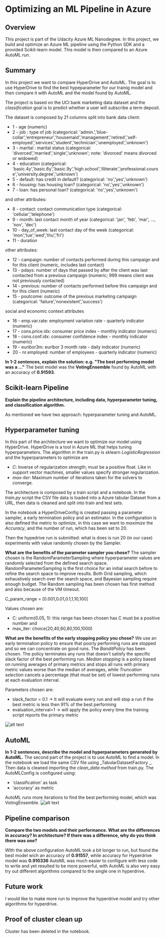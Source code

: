 # Optimizing an ML Pipeline in Azure

## Overview
This project is part of the Udacity Azure ML Nanodegree.
In this project, we build and optimize an Azure ML pipeline using the Python SDK and a provided Scikit-learn model.
This model is then compared to an Azure AutoML run.

## Summary
In this project we want to compare HyperDrive and AutoML. The goal is to use HyperDrive to find the best hypeparameter for our trainig model and then compare it with AutoML and the model found by AutoML. 

The project is based on the UCI bank marketing data dataset and the _classification_ goal is to predict whether a user will subscribe a term deposit.

The dataset is composed by 21 columns split into bank data client:

* 1 - age (numeric)
* 2 - job : type of job (categorical: 'admin.','blue-collar','entrepreneur','housemaid','management','retired','self-employed','services','student','technician','unemployed','unknown')
* 3 - marital : marital status (categorical: 'divorced','married','single','unknown'; note: 'divorced' means divorced or widowed)
* 4 - education (categorical: 'basic.4y','basic.6y','basic.9y','high.school','illiterate','professional.course','university.degree','unknown')
* 5 - default: has credit in default? (categorical: 'no','yes','unknown')
* 6 - housing: has housing loan? (categorical: 'no','yes','unknown')
* 7 - loan: has personal loan? (categorical: 'no','yes','unknown')

and other attributes:
* 8 - contact: contact communication type (categorical: 'cellular','telephone')
* 9 - month: last contact month of year (categorical: 'jan', 'feb', 'mar', ..., 'nov', 'dec')
* 10 - day_of_week: last contact day of the week (categorical: 'mon','tue','wed','thu','fri')
* 11 - duration

other attributes:
* 12 - campaign: number of contacts performed during this campaign and for this client (numeric, includes last contact)
* 13 - pdays: number of days that passed by after the client was last contacted from a previous campaign (numeric; 999 means client was not previously contacted)
* 14 - previous: number of contacts performed before this campaign and for this client (numeric)
* 15 - poutcome: outcome of the previous marketing campaign (categorical: 'failure','nonexistent','success')

social and economic context attributes
* 16 - emp.var.rate: employment variation rate - quarterly indicator (numeric)
* 17 - cons.price.idx: consumer price index - monthly indicator (numeric)
* 18 - cons.conf.idx: consumer confidence index - monthly indicator (numeric)
* 19 - euribor3m: euribor 3 month rate - daily indicator (numeric)
* 20 - nr.employed: number of employees - quarterly indicator (numeric)

**In 1-2 sentences, explain the solution: e.g. "The best performing model was a ..."**
The best model was the **VotingEnsemble** found by AutoML with an accuracy of **0.91593**.

## Scikit-learn Pipeline
**Explain the pipeline architecture, including data, hyperparameter tuning, and classification algorithm.**

As mentioned we have two approach: hyperparameter tuning and AutoML.

## Hyperparameter tuning
In this part of the architecture we want to optimize our model using HyperDrive. HyperDrive is a tool in Azure ML that helps tuning hyperparameters.
The algorithm in the train.py is sklearn _LogisticRegression_ and the hyperparameters to optimize are 
* *C*: Inverse of regularization strength; must be a positive float. Like in support vector machines, smaller values specify stronger regularization.
* *max-iter*: Maximum number of iterations taken for the solvers to converge.


The architecture is composed by a train script and a notebook.
In the _train.py_ script the CSV file data is loaded into a Azure tabular Dataset from a URL, then data is cleaned and split into train and test sets.

In the notebook a HyperDriveConfig is created passing a parameter sampler, a early termination policy and an estimator.
In the configuration is also defined the metric to optimize, in this case we want to _maximize_ the _Accuracy_, and the number of run, which has been set to 20. 

Then the hypedrive run is submitted: what is does is run 20 (in our case) experiments with value randomly chosen by the Sampler. 

**What are the benefits of the parameter sampler you chose?**
The sampler chosen is the RandomParameterSampling where hyperparameter values are randomly selected from the defined search space. RandomParameterSampling is the first choice for an initial search before to refine the search space to improve results.
Both Grid sampling, which exhaustively search over the search space, and Bayesian sampling require enough budget. 
The Random sampling has been chosen has first method and also because of the VM timeout. 

C_param_range = [0.001,0.01,0.1,1,10,100]

Values chosen are:
* C: uniform(0.05, 1): this range has been chosen has C must be a positive number and 
* max_iter: choice(20,40,60,80,100,1000)

**What are the benefits of the early stopping policy you chose?**
We use an early termination policy to ensure that poorly performing runs are stopped and so we can concentrate on good runs. 
The *BanditPolicy* has been chosen. The policy terminates any runs that doesn't satisfy the specific slack factor of the best performing run.
*Median stopping* is a policy based on running averages of primary metrics and stops all runs with primary metric values worse than the median of averages, while *Truncation selection* cancels a percentage (that must be set) of lowest performing runs at each evaluation interval.

Parameters chosen are:
* slack_factor = 0.1 -> It will evaluate every run and will stop a run if the best metric is less then 91% of the best performing
* evaluation_interval=1 -> will apply the policy every time the training script reports the primary metric

![alt text](https://github.com/emanuelef1/Optimizing_a_Pipeline_in_Azure/blob/master/hyperdrive.png)

## AutoML
**In 1-2 sentences, describe the model and hyperparameters generated by AutoML.**
The second part of the project is to use AutoML to find a model. 
In the notebook we load the same CSV file using _TabularDatasetFactory _. 
Then data is cleaned importing the _clean_data method_ from train.py.
The AutoMLConfig is configured using: 
* 'classification' as task 
* 'accuracy' as metric

AutoML runs more iterations to find the best performing model, which was VotingEnsemble.
![alt text](https://github.com/emanuelef1/Optimizing_a_Pipeline_in_Azure/blob/master/autoML.png)

## Pipeline comparison
**Compare the two models and their performance. What are the differences in accuracy? 
In architecture? If there was a difference, why do you think there was one?**

WIth the above configuration AutoML took a bit longer to run, but found the best model wich an accuracy of **0.91557**, while accuracy for Hyperdrive model was **0.910336**
AutoML was much easier to configure with less code to write and yet resulted to be more powerful, with AutoML is also very easy try out different algorithms compared to the single one in hyperdrive.

## Future work
I would like to make more run to improve the hyperdrive model and try other algorithms for hyperdrive.

## Proof of cluster clean up
Cluster has been deleted in the notebook.
